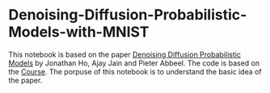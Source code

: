 # Denoising-Diffusion-Probabilistic-Models-with-MNIST

This notebook is based on the paper [Denoising Diffusion Probabilistic Models](https://arxiv.org/abs/2006.11239) by Jonathan Ho, Ajay Jain and Pieter Abbeel. The code is based on the [Course](https://dataflowr.github.io/website/modules/18a-diffusion/). The porpuse of this notebook is to understand the basic idea of the paper. 
